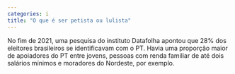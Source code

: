 ```yaml
---
categories: i
title: "O que é ser petista ou lulista"
---
```

No fim de 2021, uma pesquisa do instituto Datafolha apontou que 28% dos eleitores brasileiros se identificavam com o PT. Havia uma proporção maior de apoiadores do PT entre jovens, pessoas com renda familiar de até dois salários mínimos e moradores do Nordeste, por exemplo.